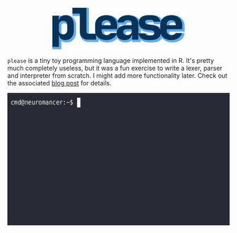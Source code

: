 <p align="center">
  <img src="img/logo.png" width="300" height="94" />
</p>

`please` is a tiny toy programming language implemented in R. It's pretty much completely useless, but it was a fun exercise to write a lexer, parser and interpreter from scratch. I might add more functionality later. Check out the associated [blog post](https://delfin.sh/posts/toy-language-in-r/) for details. 

<p align="center">
  <img src="img/demo.gif" width="600" height="300" />
</p>
